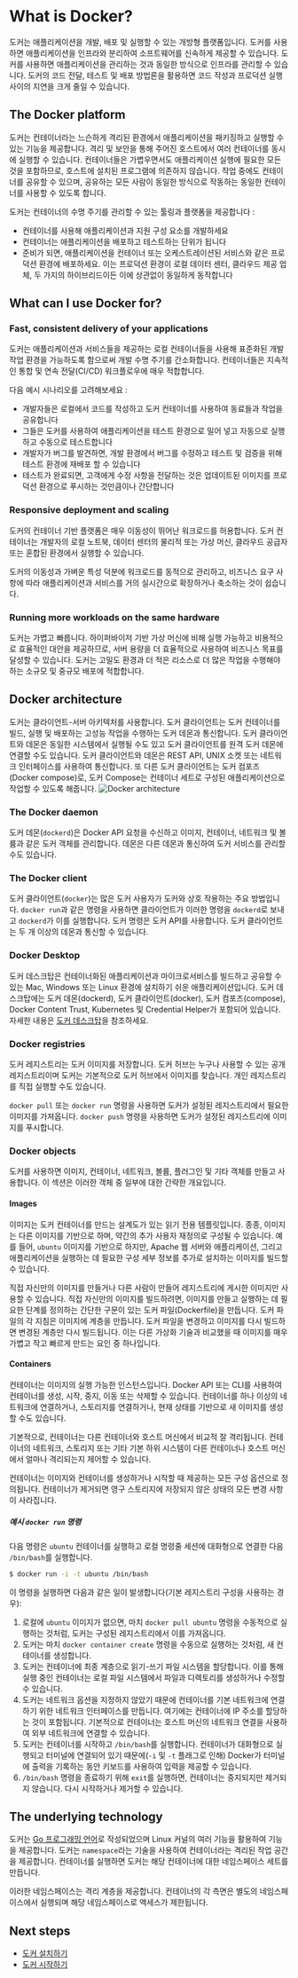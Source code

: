 # What is Docker?

도커는 애플리케이션을 개발, 배포 및 실행할 수 있는 개방형 플랫폼입니다. 도커를 사용하면 애플리케이션을 인프라와 분리하여 소프트웨어를 신속하게 제공할 수 있습니다. 도커를 사용하면 애플리케이션을 관리하는 것과 동일한 방식으로 인프라를 관리할 수 있습니다. 도커의 코드 전달, 테스트 및 배포 방법론을 활용하면 코드 작성과 프로덕션 실행 사이의 지연을 크게 줄일 수 있습니다.

## The Docker platform

도커는 컨테이너라는 느슨하게 격리된 환경에서 애플리케이션을 패키징하고 실행할 수 있는 기능을 제공합니다. 격리 및 보안을 통해 주어진 호스트에서 여러 컨테이너를 동시에 실행할 수 있습니다. 컨테이너들은 가볍우면서도 애플리케이션 실행에 필요한 모든 것을 포함하므로, 호스트에 설치된 프로그램에 의존하지 않습니다. 작업 중에도 컨테이너를 공유할 수 있으며, 공유하는 모든 사람이 동일한 방식으로 작동하는 동일한 컨테이너를 사용할 수 있도록 합니다.

도커는 컨테이너의 수명 주기를 관리할 수 있는 툴링과 플랫폼을 제공합니다 :

- 컨테이너를 사용해 애플리케이션과 지원 구성 요소를 개발하세요
- 컨테이너는 애플리케이션을 배포하고 테스트하는 단위가 됩니다
- 준비가 되면, 애플리케이션을 컨테이너 또는 오케스트레이션된 서비스와 같은 프로덕션 환경에 배포하세요. 이는 프로덕션 환경이 로컬 데이터 센터, 클라우드 제공 업체, 두 가지의 하이브리드이든 이에 상관없이 동일하게 동작합니다

## What can I use Docker for?

### Fast, consistent delivery of your applications

도커는 애플리케이션과 서비스들을 제공하는 로컬 컨테이너들을 사용해 표준화된 개발 작업 환경을 가능하도록 함으로써 개발 수명 주기를 간소화합니다. 컨테이너들은 지속적인 통합 및 연속 전달(CI/CD) 워크플로우에 매우 적합합니다.

다음 예시 시나리오를 고려해보세요 :

- 개발자들은 로컬에서 코드를 작성하고 도커 컨테이너를 사용하여 동료들과 작업을 공유합니다
- 그들은 도커를 사용하여 애플리케이션을 테스트 환경으로 밀어 넣고 자동으로 실행하고 수동으로 테스트합니다
- 개발자가 버그를 발견하면, 개발 환경에서 버그를 수정하고 테스트 및 검증을 위해 테스트 환경에 재배포 할 수 있습니다
- 테스트가 완료되면, 고객에게 수정 사항을 전달하는 것은 업데이트된 이미지를 프로덕션 환경으로 푸시하는 것만큼이나 간단합니다

### Responsive deployment and scaling

도커의 컨테이너 기반 플랫폼은 매우 이동성이 뛰어난 워크로드를 허용합니다. 도커 컨테이너는 개발자의 로컬 노트북, 데이터 센터의 물리적 또는 가상 머신, 클라우드 공급자 또는 혼합된 환경에서 실행할 수 있습니다.

도커의 이동성과 가벼운 특성 덕분에 워크로드를 동적으로 관리하고, 비즈니스 요구 사항에 따라 애플리케이션과 서비스를 거의 실시간으로 확장하거나 축소하는 것이 쉽습니다.

### Running more workloads on the same hardware

도커는 가볍고 빠릅니다. 하이퍼바이저 기반 가상 머신에 비해 실행 가능하고 비용적으로 효율적인 대안을 제공하므로, 서버 용량을 더 효율적으로 사용하여 비즈니스 목표를 달성할 수 있습니다. 도커는 고밀도 환경과 더 적은 리소스로 더 많은 작업을 수행해야 하는 소규모 및 중규모 배포에 적합합니다.

## Docker architecture

도커는 클라이언트-서버 아키텍처를 사용합니다. 도커 클라이언트는 도커 컨테이너를 빌드, 실행 및 배포하는 고성능 작업을 수행하는 도커 데몬과 통신합니다. 도커 클라이언트와 데몬은 동일한 시스템에서 실행될 수도 있고 도커 클라이언트를 원격 도커 데몬에 연결할 수도 있습니다. 도커 클라이언트와 데몬은 REST API, UNIX 소켓 또는 네트워크 인터페이스를 사용하여 통신합니다. 또 다른 도커 클라이언트는 도커 컴포즈(Docker compose)로, 도커 Compose는 컨테이너 세트로 구성된 애플리케이션으로 작업할 수 있도록 해줍니다.
![Docker architecture](https://docs.docker.com/get-started/images/docker-architecture.webp)

### The Docker daemon

도커 데몬(`dockerd`)은 Docker API 요청을 수신하고 이미지, 컨테이너, 네트워크 및 볼륨과 같은 도커 객체를 관리합니다. 데몬은 다른 데몬과 통신하여 도커 서비스를 관리할 수도 있습니다.

### The Docker client

도커 클라이언트(`docker`)는 많은 도커 사용자가 도커와 상호 작용하는 주요 방법입니다. `docker run`과 같은 명령을 사용하면 클라이언트가 이러한 명령을 `dockerd`로 보내고 `dockerd`가 이를 실행합니다. 도커 명령은 도커 API를 사용합니다. 도커 클라이언트는 두 개 이상의 데몬과 통신할 수 있습니다.

### Docker Desktop

도커 데스크탑은 컨테이너화된 애플리케이션과 마이크로서비스를 빌드하고 공유할 수 있는 Mac, Windows 또는 Linux 환경에 설치하기 쉬운 애플리케이션입니다. 도커 데스크탑에는 도커 데몬(dockerd), 도커 클라이언트(docker), 도커 컴포즈(compose), Docker Content Trust, Kubernetes 및 Credential Helper가 포함되어 있습니다. 자세한 내용은 [도커 데스크탑](https://docs.docker.com/desktop/)을 참조하세요.

### Docker registries

도커 레지스트리는 도커 이미지를 저장합니다. 도커 허브는 누구나 사용할 수 있는 공개 레지스트리이며 도커는 기본적으로 도커 허브에서 이미지를 찾습니다. 개인 레지스트리를 직접 실행할 수도 있습니다.

`docker pull` 또는 `docker run` 명령을 사용하면 도커가 설정된 레지스트리에서 필요한 이미지를 가져옵니다. `docker push` 명령을 사용하면 도커가 설정된 레지스트리에 이미지를 푸시합니다.

### Docker objects

도커를 사용하면 이미지, 컨테이너, 네트워크, 볼륨, 플러그인 및 기타 객체를 만들고 사용합니다. 이 섹션은 이러한 객체 중 일부에 대한 간략한 개요입니다.

#### Images

이미지는 도커 컨테이너를 만드는 설계도가 있는 읽기 전용 템플릿입니다. 종종, 이미지는 다른 이미지를 기반으로 하며, 약간의 추가 사용자 재정의로 구성될 수 있습니다. 예를 들어, `ubuntu` 이미지를 기반으로 하지만, Apache 웹 서버와 애플리케이션, 그리고 애플리케이션을 실행하는 데 필요한 구성 세부 정보를 추가로 설치하는 이미지를 빌드할 수 있습니다.

직접 자신만의 이미지를 만들거나 다른 사람이 만들어 레지스트리에 게시한 이미지만 사용할 수 있습니다. 직접 자신만의 이미지를 빌드하려면, 이미지를 만들고 실행하는 데 필요한 단계를 정의하는 간단한 구문이 있는 도커 파일(Dockerfile)을 만듭니다. 도커 파일의 각 지침은 이미지에 계층을 만듭니다. 도커 파일을 변경하고 이미지를 다시 빌드하면 변경된 계층만 다시 빌드됩니다. 이는 다른 가상화 기술과 비교했을 때 이미지를 매우 가볍고 작고 빠르게 만드는 요인 중 하나입니다.

#### Containers

컨테이너는 이미지의 실행 가능한 인스턴스입니다. Docker API 또는 CLI를 사용하여 컨테이너를 생성, 시작, 중지, 이동 또는 삭제할 수 있습니다. 컨테이너를 하나 이상의 네트워크에 연결하거나, 스토리지를 연결하거나, 현재 상태를 기반으로 새 이미지를 생성할 수도 있습니다.

기본적으로, 컨테이너는 다른 컨테이너와 호스트 머신에서 비교적 잘 격리됩니다. 컨테이너의 네트워크, 스토리지 또는 기타 기본 하위 시스템이 다른 컨테이너나 호스트 머신에서 얼마나 격리되는지 제어할 수 있습니다.

컨테이너는 이미지와 컨테이너를 생성하거나 시작할 때 제공하는 모든 구성 옵션으로 정의됩니다. 컨테이너가 제거되면 영구 스토리지에 저장되지 않은 상태의 모든 변경 사항이 사라집니다.

##### 예시 `docker run` 명령

다음 명령은 `ubuntu` 컨테이너를 실행하고 로컬 명령줄 세션에 대화형으로 연결한 다음 `/bin/bash`를 실행합니다.

```sh
$ docker run -i -t ubuntu /bin/bash
```

이 명령을 실행하면 다음과 같은 일이 발생합니다(기본 레지스트리 구성을 사용하는 경우):

1. 로컬에 `ubuntu` 이미지가 없으면, 마치 `docker pull ubuntu` 명령을 수동적으로 실행하는 것처럼, 도커는 구성된 레지스트리에서 이를 가져옵니다.
2. 도커는 마치 `docker container create` 명령을 수동으로 실행하는 것처럼, 새 컨테이너를 생성합니다.
3. 도커는 컨테이너에 최종 계층으로 읽기-쓰기 파일 시스템을 할당합니다. 이를 통해 실행 중인 컨테이너는 로컬 파일 시스템에서 파일과 디렉토리를 생성하거나 수정할 수 있습니다.
4. 도커는 네트워크 옵션을 지정하지 않았기 때문에 컨테이너를 기본 네트워크에 연결하기 위한 네트워크 인터페이스를 만듭니다. 여기에는 컨테이너에 IP 주소를 할당하는 것이 포함됩니다. 기본적으로 컨테이너는 호스트 머신의 네트워크 연결을 사용하여 외부 네트워크에 연결할 수 있습니다.
5. 도커는 컨테이너를 시작하고 `/bin/bash`를 실행합니다. 컨테이너가 대화형으로 실행되고 터미널에 연결되어 있기 때문에(`-i` 및 `-t` 플래그로 인해) Docker가 터미널에 출력을 기록하는 동안 키보드를 사용하여 입력을 제공할 수 있습니다.
6. `/bin/bash` 명령을 종료하기 위해 `exit`를 실행하면, 컨테이너는 중지되지만 제거되지 않습니다. 다시 시작하거나 제거할 수 있습니다.

## The underlying technology

도커는 [Go 프로그래밍 언어](https://golang.org/)로 작성되었으며 Linux 커널의 여러 기능을 활용하여 기능을 제공합니다. 도커는 `namespace`라는 기술을 사용하여 컨테이너라는 격리된 작업 공간을 제공합니다. 컨테이너를 실행하면 도커는 해당 컨테이너에 대한 네임스페이스 세트를 만듭니다.

이러한 네임스페이스는 격리 계층을 제공합니다. 컨테이너의 각 측면은 별도의 네임스페이스에서 실행되며 해당 네임스페이스로 액세스가 제한됩니다.

## Next steps

- [도커 설치하기](#/get-started/get-docker)
- [도커 시작하기](#/get-started/introduction)
